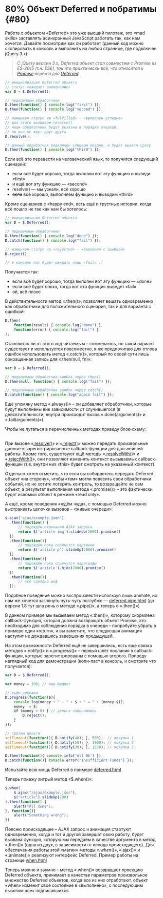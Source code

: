 # 80% Объект Deferred и побратимы {#80}

Работа с объектом «Deferred» это уже высший пилотаж, это «mad skills» заставлять асинхронный JavaScript работать так, как нам хочется. Давайте посмотрим как он работает (данный код можно скопировать в консоль и выполнить на любой странице, где подключен jQuery 3.x):

> _С jQuery версии 3.x, Deferred объект стал совместим с Promise из ES-2015 (т.н. ES6), так что практически всё, что относится к [Promise](https://learn.javascript.ru/promise) верно и для [Deferred](http://api.jquery.com/category/deferred-object/)._

```javascript
// инициализация Deferred объекта
// статус «ожидает выполнение»
var D = $.Deferred();

// подключаем обработчики
D.then(function() { console.log("first") });
D.then(function() { console.log("second") });

// изменяем статус на «fulfilled» - «выполнен успешно»
// для этого вызываем resolve()
// наши обработчики будут вызваны в порядке очереди,
// но они не ждут друг-друга
D.resolve();

// данный обработчик подключён слишком поздно, и будет вызван сразу
D.then(function() { console.log("third") });
```

Если всё это перевести на человеческий язык, то получится следующий сценарий:

* если всё будет хорошо, тогда выполни вот эту функцию и выведи «first»
* и ещё вот эту функцию — «second»
* resolve() — мы узнали, всё хорошо
* ~~если~~ всё хорошо, выполняем функцию и выводим «third»

Кроме сценариев с «happy end», есть ещё и грустные истории, когда всё пошло не так как нам бы хотелось:

```javascript
// инициализация Deferred объекта
var D = $.Deferred();

// подключаем обработчики
D.then(function() { console.log("done") });
D.catch(function() { console.log("fail") });

// изменяем статус на «rejected» - «выполнен с ошибкой»
D.reject();

// в консоли нас будет ожидать лишь «fail» :(
```

Получается так:

* если всё будет хорошо, тогда выполни вот эту функцию — «done»
* если всё будет плохо, тогда вот эта функция выведет «fail»
* ой, всё плохо

В действительности метод «.then()», позволяет вешать одновременно как обработчики для положительного сценария, так и для варианта с ошибкой:

```javascript
D.then(
    function(result) { console.log("done") },
    function(error) { console.log("fail") }
);
```

Становится ли от этого код читаемым – сомневаюсь, но такой вариант существует и используется повсеместно, я же предпочитаю для отлова ошибок использовать метод «.catch()», который по своей сути лишь сокращенная запись для «.then(null, fn)»:

```javascript
var D = $.Deferred();

// подключаем обработчик ошибок через then()
D.then(null, function() { console.log("fail") });

// подключаем обработчик ошибок через catch()
D.catch(function() { console.log("again fail") });
```

Ещё упомяну метод «.always()» – он добавляет обработчики, которые будут выполнены вне зависимости от случившегося (в дейсвтительности, внутри происходит вызов «.done(arguments)» и «.fail(arguments)»).

Чтобы не путаться в перечисленных методах приведу блок-схему:

<div class="mxgraph" style="max-width:100%;border:1px solid transparent;" data-mxgraph="{&quot;highlight&quot;:&quot;#FFFFFF&quot;,&quot;nav&quot;:true,&quot;resize&quot;:true,&quot;toolbar&quot;:&quot;zoom layers lightbox&quot;,&quot;edit&quot;:&quot;_blank&quot;,&quot;url&quot;:&quot;https://raw.githubusercontent.com/AntonShevchuk/jquery-book/master/assets/deferred.xml&quot;}"></div>
<script type="text/javascript" src="https://www.draw.io/embed2.js?&fetch=https%3A%2F%2Fraw.githubusercontent.com%2FAntonShevchuk%2Fjquery-book%2Fmaster%2Fassets%2Fdeferred.xml"></script>

При вызове «[.resolve()](http://api.jquery.com/deferred.resolve/)» и «[.reject()](http://api.jquery.com/deferred.reject/)» можно передать произвольные данные в зарегистрированные callback-функции для дальнейшей работы. Кроме того, существуют ещё методы «[.resolveWith()](http://api.jquery.com/deferred.resolveWith/)» и «[.rejectWith()](http://api.jquery.com/deferred.rejectWith/)», они позволяют изменять контекст вызываемых callback-функции (т.е. внутри них «this» будет смотреть на указанный контекст).

Отдельно хотел отметить, что если вы собираетесь передать Deferred объект «на сторону», чтобы «там» могли повесить свои обработчики событий, но не хотите потерять контроль, то возвращайте не сам объект, а результат выполнения метода «.promise()» – это фактически будет искомый объект в режиме «read only».

А ещё, кроме поведения «ждём чуда», с помощью Deferred можно выстраивать цепочки вызовов – «живые очереди»:

```javascript
$.ajax('ajax/example.json')
  .then(function() {
      // подождём окончания AJAX запроса
      return $('article img').slideUp(2000).promise()
  })
  .then(function(){
      // подождём пока спрячутся картинки
      return $('article p').slideUp(2000).promise()
  })
  .then(function(){
      // подождём пока спрячутся параграфы
      return $('article').hide(2000).promise()
  })
  .then(function(){
      // всё сделано шеф
  });
```

Подобное поведение можно воспроизвести используя лишь animate, но нам же хочется заглянуть чуть-чуть поглубже — [deferred.pipe.html](http://anton.shevchuk.name/book/code/deferred.pipe.html) (до версии 1.8 тут шла речь о методе «.pipe()», а теперь о «.then()»)

В данном примере мы вызываем метод «.then()», которому скормлена callback-функция, которая должна возвращать объект Promise, это необходимо для соблюдения порядка в очереди – попробуйте убрать в примере один «return», и вы заметите, что следующая анимация наступит не дождавшись завершения предыдущей.

На этом возможности Deferred ещё не завершились, есть ещё связка методов «.notify()» и «.progress()» – первый шлёт послания в callback-функции, которые зарегистрированы с помощью второго. Приведу наглядный код для демонстрации (копи-паст в консоль, и смотрите что получается):

```javascript
var D = $.Deferred();

var money = 100; // наш бюджет

// съём денежки
D.progress(function($){
    console.log(money + " - " + $ + " = " + (money-$));
    money -= $;
    if (money < 0) { // деньги закончились
        D.reject();
    }
});

// тратим деньги
setTimeout(function(){ D.notify(40); }, 500);  // покупка 1
setTimeout(function(){ D.notify(50); }, 1000); // покупка 2
setTimeout(function(){ D.notify(30); }, 1500); // покупка 3

D.then(function(){ console.info("All Ok") });
D.catch(function(){ console.error("Insufficient Funds") });
```

Испытайте всю мощь Deferred в примере [deferred.html](http://anton.shevchuk.name/book/code/deferred.html)

Теперь покажу хитрый метод «$.when()»:

```javascript
$.when(
    $.ajax("/ajax/example.json"),
    $("article").slideUp(200)
).then(function() {
    alert("All done");
}, function(){
    alert("Something wrong");
})
```

Поясню происходящее – AJAX запрос и анимация стартуют одновременно, когда и тот и другой завершат свою работу, будет вызвана функция, которую мы передаём в качестве аргумента в метод «.then()» (одна из двух, в зависимости от исхода происходящего). Для обеспечения работы этой «магии» методы «$.when()», «$.ajax()» и «.animate()» реализуют интерфейс Deferred. Пример работы на странице [when.html](http://anton.shevchuk.name/book/code/when.html)

Теперь можно и заумно – метод «.when()» возвращает проекцию Deferred объекта, принимает в качестве параметров произвольное множество Deferred объектов, когда все из них отработают, объект «when» изменит своё состояние в «выполнено», с последующим вызовом всех подписавшихся.
